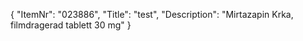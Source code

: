 {
  "ItemNr": "023886",
  "Title": "test",
  "Description": "Mirtazapin Krka, filmdragerad tablett 30 mg"
}